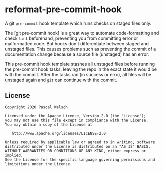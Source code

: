 # reformat-pre-commit-hook

A git `pre-commit` hook template which runs checks on staged files only.

The [git pre-commit hook] is a great way to automate code-formatting and check `lint` beforehand, preventing you from committing error or malformatted code.
But hooks don't differentiate between staged and unstaged files.
This causes problems such as preventing the commit of a documentation change because a source file (unstaged) has an error.

This pre-commit hook template stashes all unstaged files before running the pre-commit hook tasks, leaving the repo in the exact state it would be with the commit.
After the tasks ran (in success or erro), all files will be unstaged again and `git` can continue with the commit.


## License

```
Copyright 2020 Pascal Welsch

Licensed under the Apache License, Version 2.0 (the "License");
you may not use this file except in compliance with the License.
You may obtain a copy of the License at

   http://www.apache.org/licenses/LICENSE-2.0

Unless required by applicable law or agreed to in writing, software
distributed under the License is distributed on an "AS IS" BASIS,
WITHOUT WARRANTIES OR CONDITIONS OF ANY KIND, either express or implied.
See the License for the specific language governing permissions and
limitations under the License.
```